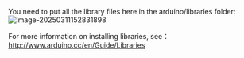You need to put all the library files here in the arduino/libraries folder:![image-20250311152831898](C:\Users\DNZJ-110\AppData\Roaming\Typora\typora-user-images\image-20250311152831898.png)


For more information on installing libraries, see：http://www.arduino.cc/en/Guide/Libraries



